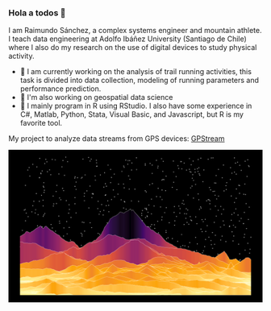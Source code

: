 ### Hola a todos 👋

I am Raimundo Sánchez, a complex systems engineer and mountain athlete. I teach data engineering at Adolfo Ibáñez University (Santiago de Chile) where I also do my research on the use of digital devices to study physical activity.

- 🔭 I am currently working on the analysis of trail running activities, this task is divided into data collection, modeling of running parameters and performance prediction.
- 🌱 I'm also working on geospatial data science
- 👯 I mainly program in R using RStudio. I also have some experience in C#, Matlab, Python, Stata, Visual Basic, and Javascript, but R is my favorite tool.

My project to analyze data streams from GPS devices: [GPStream](https://github.com/raimun2/GPStream)

![](https://github.com/raimun2/generativeArt/raw/main/1.ridges_streams/montanas1.png)

